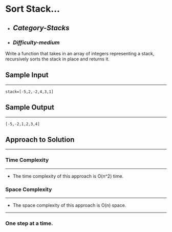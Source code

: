 # Sort Stack...

- ## **_Category-Stacks_**
- ### **_Difficulty-medium_**

Write a function that takes in an array of integers representing a stack, recursively sorts the stack in place and returns it.

## Sample Input

---

```
stack=[-5,2,-2,4,3,1]
```

## Sample Output

---

```
[-5,-2,1,2,3,4]
```

## Approach to Solution

---

### Time Complexity

---

- The time complexity of this approach is O(n^2) time.

### Space Complexity

---

- The space complexity of this approach is O(n) space.

---

### One step at a time.
